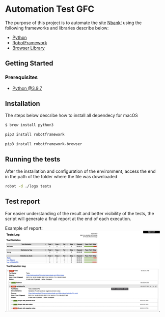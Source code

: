# Automation Test GFC
The purpose of this project is to automate the site [Nbank!](https://nbank.vercel.app/) using the following frameworks and libraries describe below: 

-  [Python](https://www.python.org/)
-  [RobotFramework](https://cucumber.io/)
-  [Browser Library](https://github.com/MarketSquare/robotframework-browser)


## Getting Started
### Prerequisites

- [Python @3.9.7](https://www.ruby-lang.org/en/news/2020/10/02/ruby-2-7-2-released/)

## Installation
The steps below describe how to install all dependecy for macOS

```bash
$ brew install python3
```

```bash
pip3 install robotframework
```

```bash
pip3 install robotframework-browser
```

## Running the tests
After the installation and configuration of the environment, access the end in the path of the folder where the file was downloaded

```bash
robot -d ./logs tests
```

## Test report

For easier understanding of the result and better visibility of the tests, the script will generate a final report at the end of each execution.

Example of report:
![Test Report](test_report.png)